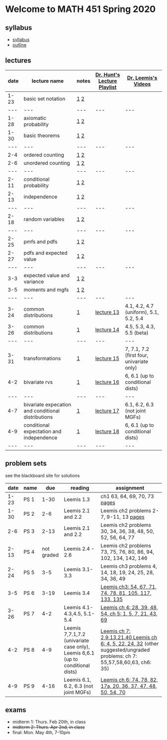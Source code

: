 # Welcome to MATH 451 Spring 2020

## syllabus

- [syllabus](syllabus/syllabus.pdf)
- [outline](student_outline.pdf)


## lectures

date | lecture name | notes | [Dr. Hunt's Lecture Playlist](https://www.youtube.com/playlist?list=PL8bivwGDerXpLhyPQncWPy1_Di8b04iMm) | [Dr. Leemis's Videos](http://www.math.wm.edu/~leemis/videos/probability/) | 
---|---|---|---|---
1-23 | basic set notation | [1](lns/lec1_1.pdf) [2](lns/lec1_2.pdf) | ||
---|---|---|---|---
1-28 | axiomatic probability | [1](lns/lec2_1.pdf) [2](lns/lec2_2.pdf) |||
1-30 | basic theorems | [1](lns/lec3_1.pdf) [2](lns/lec3_2.pdf) |||
---|---|---|---|---
2-4 | ordered counting | [1](lns/lec4_1.pdf) [2](lns/lec4_2.pdf) |||
2-6 | unordered counting | [1](lns/lec5_1.pdf) [2](lns/lec5_2.pdf) |||
---|---|---|---|---
2-11 | conditional probability | [1](lns/lec6_1.pdf) [2](lns/lec6_2.pdf) |||
2-13 | independence | [1](lns/lec7_1.pdf) [2](lns/lec7_2.pdf) ||
---|---|---|---|---
2-18 | random variables | [1](lns/lec8_1.pdf) [2](lns/lec8_2.pdf) |||
---|---|---|---|---
2-25 | pmfs and pdfs | [1](lns/lec9_1.pdf) [2](lns/lec9_2.pdf) |||
2-27 | pdfs and expected value | [1](lns/lec10_1.pdf) [2](lns/lec10_2.pdf) |||
---|---|---|---|---
3-3 | expected value and variance | [1](lns/lec11_1.pdf) [2](lns/lec11_2.pdf) |||
3-5 | moments and mgfs | [1](lns/lec12_1.pdf) [2](lns/lec12_2.pdf) |||
---|---|---|---|---
3-24 | common distributions | [1](lns/lec13_1.pdf) | [lecture 13](https://youtu.be/B-vB4VkjzC0)| 4.1, 4.2, 4.7 (uniform), 5.1, 5.2, 5.4
3-26 | common distributions | [1](lns/lec14_1.pdf) | [lecture 14](https://youtu.be/8AcE3V4B8k8)| 4.5, 5.3, 4.3, 5.5 (beta)
---|---|---|---|---
3-31 | transformations | [1](lns/lec15_1.pdf) | [lecture 15](https://youtu.be/2ULC7aTyEl4)| 7, 7.1, 7.2 (first four, univariate only)
4-2 | bivariate rvs | [1](lns/lec16_1.pdf) | [lecture 16](https://youtu.be/iULJ7vKl58k)| 6, 6.1 (up to conditional dists)
---|---|---|---|---
4-7 | bivariate expecation and conditional distributions | [1](lns/lec17_1.pdf) | [lecture 17](https://youtu.be/uMIO_EBC2Ro)| 6.1, 6.2, 6.3 (not joint MGFs)
4-9 | conditional expectation and independence | [1](lns/lec18_1.pdf) | [lecture 18](https://youtu.be/pvr-rowWXZI)| 6, 6.1 (up to conditional dists)
---|---|---|---|---

## problem sets

see the blackboard site for solutions

date | name | due | reading| assignment |
--- | --- | --- | --- |---
1-23 | PS 1 | 1-30 | Leemis 1.3 | ch1 63, 64, 69, 70, 73 [pages](scans/leemis_40_42.pdf)|
1-30 | PS 2 | 2-6 |  Leemis 2.1 and 2.2 |  Leemis ch2 problems 2-7, 9-11, 13 [pages](scans/leemis_81_82.pdf)|
2-6 | PS 3 | 2-13 |  Leemis 2.1 and 2.2 |  Leemis ch2 problems 30, 34, 36, 38, 48, 50, 52, 56, 64, 77|
2-13 | PS 4 | not graded |   Leemis 2.4 - 2.6 |  Leemis ch2 problems 73, 75, 76, 80, 86, 94, 102, 134, 142, 146|
2-24 | PS 5 | 3-5 |   Leemis 3.1-3.3 |  Leemis ch3 problems 4, 14, 18, 19, 24, 25, 28, 34, 36, 49 |
3-5 | PS 6 | 3-19 |   Leemis 3.4 |  [Leemis ch3: 54, 67, 71, 74, 78, 81, 105, 117, 133, 135](scans/ps6.pdf) | 
3-26 | PS 7 | 4-2 |  Leemis 4.1-4.3,4.5, 5.1-5.4 | [Leemis ch 4: 28, 39, 48, 54, ch 5: 1, 5, 7, 21, 43, 69](scans/ps7.pdf) |
4-2 | PS 8 | 4-9 |  Leemis 7,7.1,7.2 (univariate case only), Leemis 6,6.1 (up to conditional dists)   | [Leemis ch 7: 2,9,13,21,40 Leemis ch 6: 4, 5, 22, 24, 32](scans/ps8.pdf) (other suggested/ungraded problems: ch 7: 55,57,58,60,63, ch6: 35) | 
4-9 | PS 9 | 4-16 |  Leemis 6.1, 6.2, 6.3 (not joint MGFs)   | [Leemis ch 6: 74, 78, 82, 17a, 20, 36, 37, 47, 48, 50, 54, 70](scans/ps9.pdf)| 

## exams

- midterm 1: Thurs. Feb 20th, in class
- ~~midterm 2: Thurs. Apr 2nd, in class~~
- final: Mon. May 4th, 7-10pm
